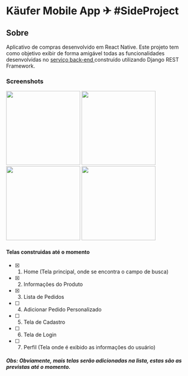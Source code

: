 # Käufer Mobile App ✈ #SideProject

## Sobre

Aplicativo de compras desenvolvido em React Native. Este projeto tem como objetivo exibir de forma amigável todas as funcionalidades desenvolvidas no <a href="https://github.com/lucasviinic/kauferservices/"> serviço back-end </a> construído utilizando Django REST Framework. 

### Screenshots

<p float="left">
  <img src="https://i.imgur.com/ru1Ymrf.jpeg" width="200" />
  <img src="https://i.imgur.com/l66vSZX.jpeg" width="200" />
  <img src="https://i.imgur.com/peyejlY.jpeg" width="200" />
  <img src="https://i.imgur.com/mWpNbiB.jpeg" width="200" />
</p>

#### Telas construidas até o momento

- [x] 1. Home (Tela principal, onde se encontra o campo de busca)
- [x] 2. Informações do Produto
- [x] 3. Lista de Pedidos
- [ ] 4. Adicionar Pedido Personalizado
- [ ] 5. Tela de Cadastro
- [ ] 6. Tela de Login
- [ ] 7. Perfil (Tela onde é exibido as informações do usuário)

##### Obs: Obviamente, mais telas serão adicionadas na lista, estas são as previstas até o momento.


